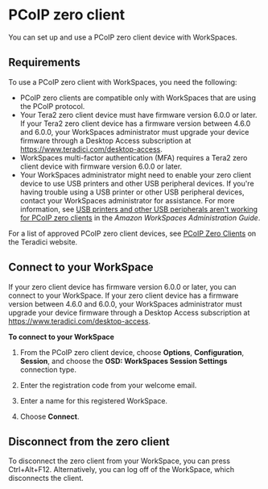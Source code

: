 # PCoIP zero client<a name="amazon-workspaces-pcoip-zero-client"></a>

You can set up and use a PCoIP zero client device with WorkSpaces\. 

## Requirements<a name="zero_client_reqs"></a>

To use a PCoIP zero client with WorkSpaces, you need the following:
+ PCoIP zero clients are compatible only with WorkSpaces that are using the PCoIP protocol\.
+ Your Tera2 zero client device must have firmware version 6\.0\.0 or later\. If your Tera2 zero client device has a firmware version between 4\.6\.0 and 6\.0\.0, your WorkSpaces administrator must upgrade your device firmware through a Desktop Access subscription at [https://www\.teradici\.com/desktop\-access](https://www.teradici.com/desktop-access)\.
+ WorkSpaces multi\-factor authentication \(MFA\) requires a Tera2 zero client device with firmware version 6\.0\.0 or later\.
+ Your WorkSpaces administrator might need to enable your zero client device to use USB printers and other USB peripheral devices\. If you're having trouble using a USB printer or other USB peripheral devices, contact your WorkSpaces administrator for assistance\. For more information, see [ USB printers and other USB peripherals aren't working for PCoIP zero clients](https://docs.aws.amazon.com/workspaces/latest/adminguide/amazon-workspaces-troubleshooting.html#pcoip_zero_client_usb) in the *Amazon WorkSpaces Administration Guide*\.

For a list of approved PCoIP zero client devices, see [PCoIP Zero Clients](https://www.teradici.com/resource-center/product-service-finder/pcoip-zero-clients) on the Teradici website\.

## Connect to your WorkSpace<a name="zero_client_connect"></a>

If your zero client device has firmware version 6\.0\.0 or later, you can connect to your WorkSpace\. If your zero client device has a firmware version between 4\.6\.0 and 6\.0\.0, your WorkSpaces administrator must upgrade your device firmware through a Desktop Access subscription at [https://www\.teradici\.com/desktop\-access](https://www.teradici.com/desktop-access)\.

**To connect to your WorkSpace**

1. From the PCoIP zero client device, choose **Options**, **Configuration**, **Session**, and choose the **OSD: WorkSpaces Session Settings** connection type\.

1. Enter the registration code from your welcome email\.

1. Enter a name for this registered WorkSpace\.

1. Choose **Connect**\.

## Disconnect from the zero client<a name="zero_client_disconnect"></a>

To disconnect the zero client from your WorkSpace, you can press Ctrl\+Alt\+F12\. Alternatively, you can log off of the WorkSpace, which disconnects the client\.